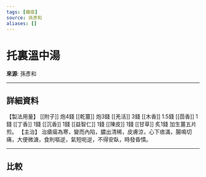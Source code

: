 ```yaml
---
tags: [癰瘍]
source: 孫彥和
aliases: []
---
```


# 托裏溫中湯

**來源**: 孫彥和  

---

## 詳細資料
【製法用量】 [[附子]] 炮4錢 [[乾薑]] 炮3錢 [[羌活]] 3錢 [[木香]] 1.5錢 [[茴香]] 1錢 [[丁香]] 1錢 [[沉香]] 1錢 [[益智仁]] 1錢 [[陳皮]] 1錢 [[甘草]] 炙1錢
加生薑五片煎。
【主治】
治瘡瘍為寒，變而內陷，膿出清稀，皮膚涼，心下痞滿，腸鳴切痛，大便微溏，食則嘔逆，氣短呃逆，不得安臥，時發昏憒。

---

## 比較
